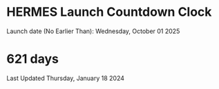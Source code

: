 # HERMES Launch Countdown Clock

Launch date (No Earlier Than): Wednesday, October 01 2025
# 621 days

Last Updated Thursday, January 18 2024
